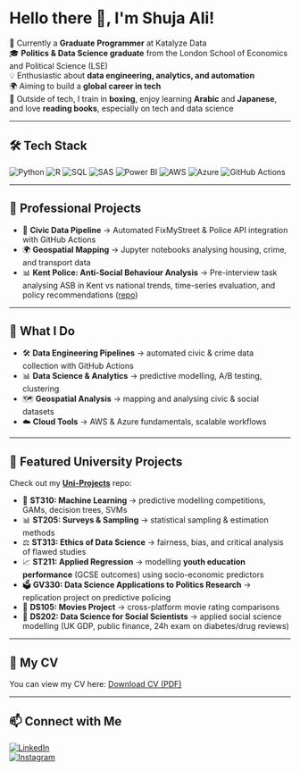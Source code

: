 # Hello there 👋, I'm Shuja Ali!

💼 Currently a **Graduate Programmer** at Katalyze Data  
🎓 **Politics & Data Science graduate** from the London School of Economics and Political Science (LSE)  
💡 Enthusiastic about **data engineering, analytics, and automation**  
🌍 Aiming to build a **global career in tech**  
🥊 Outside of tech, I train in **boxing**, enjoy learning **Arabic** and **Japanese**, and love **reading books**, especially on tech and data science

---

## 🛠️ Tech Stack
![Python](https://img.shields.io/badge/Python-3776AB?logo=python&logoColor=white)
![R](https://img.shields.io/badge/R-276DC3?logo=r&logoColor=white)
![SQL](https://img.shields.io/badge/SQL-FF4500?logo=database&logoColor=white)
![SAS](https://img.shields.io/badge/SAS-1A8CFF?logo=sas&logoColor=white)
![Power BI](https://img.shields.io/badge/PowerBI-F2C811?logo=powerbi&logoColor=black)
![AWS](https://img.shields.io/badge/AWS-232F3E?logo=amazonaws&logoColor=white)
![Azure](https://img.shields.io/badge/Azure-0078D4?logo=microsoftazure&logoColor=white)
![GitHub Actions](https://img.shields.io/badge/GitHub_Actions-2088FF?logo=githubactions&logoColor=white)

---

## 💼 Professional Projects
- 📰 **Civic Data Pipeline** → Automated FixMyStreet & Police API integration with GitHub Actions
- 🌍 **Geospatial Mapping** → Jupyter notebooks analysing housing, crime, and transport data
- 📊 **Kent Police: Anti-Social Behaviour Analysis** → Pre-interview task analysing ASB in Kent vs national trends, time-series evaluation, and policy recommendations ([repo](https://github.com/shuja-ali298/kent_police))

---

## 🚀 What I Do
- 🛠️ **Data Engineering Pipelines** → automated civic & crime data collection with GitHub Actions  
- 📊 **Data Science & Analytics** → predictive modelling, A/B testing, clustering  
- 🗺️ **Geospatial Analysis** → mapping and analysing civic & social datasets  
- ☁️ **Cloud Tools** → AWS & Azure fundamentals, scalable workflows  

---

## 📂 Featured University Projects
Check out my [**Uni-Projects**](https://github.com/shuja-ali298/Uni-Projects) repo:  
- 📄 **ST310: Machine Learning** → predictive modelling competitions, GAMs, decision trees, SVMs  
- 📊 **ST205: Surveys & Sampling** → statistical sampling & estimation methods  
- ⚖️ **ST313: Ethics of Data Science** → fairness, bias, and critical analysis of flawed studies  
- 📈 **ST211: Applied Regression** → modelling **youth education performance** (GCSE outcomes) using socio-economic predictors
- 🗳️ **GV330: Data Science Applications to Politics Research** → replication project on predictive policing
- 🎥 **DS105: Movies Project** → cross-platform movie rating comparisons
- 🤖 **DS202: Data Science for Social Scientists** → applied social science modelling (UK GDP, public finance, 24h exam on diabetes/drug reviews)  

---

## 📄 My CV
You can view my CV here: [Download CV (PDF)](https://github.com/shuja-ali298/shuja-ali298/blob/main/cv_subhan_ali_github.pdf)

---

## 📫 Connect with Me
[![LinkedIn](https://img.shields.io/badge/LinkedIn-Connect-blue?style=for-the-badge&logo=linkedin&logoColor=white)](https://www.linkedin.com/in/shuja-ali-397a8322a/)  
[![Instagram](https://img.shields.io/badge/Instagram-Follow-purple?style=for-the-badge&logo=instagram&logoColor=white)](https://www.instagram.com/shuja_a04/)  
